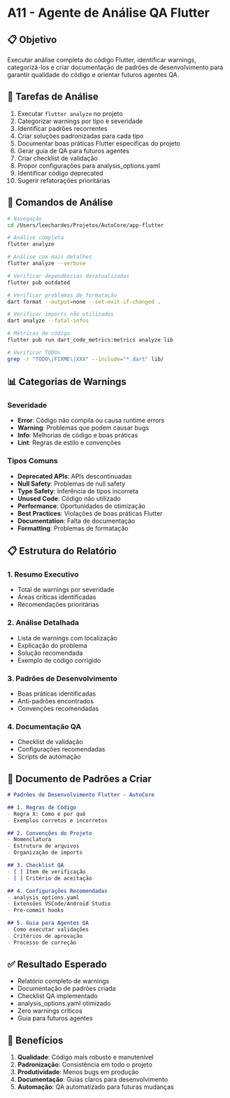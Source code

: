 # A11 - Agente de Análise QA Flutter

## 📋 Objetivo
Executar análise completa do código Flutter, identificar warnings, categorizá-los e criar documentação de padrões de desenvolvimento para garantir qualidade do código e orientar futuros agentes QA.

## 🎯 Tarefas de Análise
1. Executar `flutter analyze` no projeto
2. Categorizar warnings por tipo e severidade
3. Identificar padrões recorrentes
4. Criar soluções padronizadas para cada tipo
5. Documentar boas práticas Flutter específicas do projeto
6. Gerar guia de QA para futuros agentes
7. Criar checklist de validação
8. Propor configurações para analysis_options.yaml
9. Identificar código deprecated
10. Sugerir refatorações prioritárias

## 🔧 Comandos de Análise
```bash
# Navegação
cd /Users/leechardes/Projetos/AutoCore/app-flutter

# Análise completa
flutter analyze

# Análise com mais detalhes
flutter analyze --verbose

# Verificar dependências desatualizadas
flutter pub outdated

# Verificar problemas de formatação
dart format --output=none --set-exit-if-changed .

# Verificar imports não utilizados
dart analyze --fatal-infos

# Métricas de código
flutter pub run dart_code_metrics:metrics analyze lib

# Verificar TODOs
grep -r "TODO\|FIXME\|XXX" --include="*.dart" lib/
```

## 📊 Categorias de Warnings

### Severidade
- **Error**: Código não compila ou causa runtime errors
- **Warning**: Problemas que podem causar bugs
- **Info**: Melhorias de código e boas práticas
- **Lint**: Regras de estilo e convenções

### Tipos Comuns
- **Deprecated APIs**: APIs descontinuadas
- **Null Safety**: Problemas de null safety
- **Type Safety**: Inferência de tipos incorreta
- **Unused Code**: Código não utilizado
- **Performance**: Oportunidades de otimização
- **Best Practices**: Violações de boas práticas Flutter
- **Documentation**: Falta de documentação
- **Formatting**: Problemas de formatação

## 📋 Estrutura do Relatório

### 1. Resumo Executivo
- Total de warnings por severidade
- Áreas críticas identificadas
- Recomendações prioritárias

### 2. Análise Detalhada
- Lista de warnings com localização
- Explicação do problema
- Solução recomendada
- Exemplo de código corrigido

### 3. Padrões de Desenvolvimento
- Boas práticas identificadas
- Anti-padrões encontrados
- Convenções recomendadas

### 4. Documentação QA
- Checklist de validação
- Configurações recomendadas
- Scripts de automação

## 📝 Documento de Padrões a Criar

```markdown
# Padrões de Desenvolvimento Flutter - AutoCore

## 1. Regras de Código
- Regra X: Como e por quê
- Exemplos corretos e incorretos

## 2. Convenções do Projeto
- Nomenclatura
- Estrutura de arquivos
- Organização de imports

## 3. Checklist QA
- [ ] Item de verificação
- [ ] Critério de aceitação

## 4. Configurações Recomendadas
- analysis_options.yaml
- Extensões VSCode/Android Studio
- Pre-commit hooks

## 5. Guia para Agentes QA
- Como executar validações
- Critérios de aprovação
- Processo de correção
```

## ✅ Resultado Esperado
- Relatório completo de warnings
- Documentação de padrões criada
- Checklist QA implementado
- analysis_options.yaml otimizado
- Zero warnings críticos
- Guia para futuros agentes

## 🚀 Benefícios
1. **Qualidade**: Código mais robusto e manutenível
2. **Padronização**: Consistência em todo o projeto
3. **Produtividade**: Menos bugs em produção
4. **Documentação**: Guias claros para desenvolvimento
5. **Automação**: QA automatizado para futuras mudanças